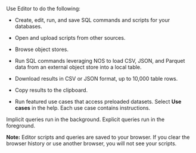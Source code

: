 
Use Editor to do the following:

-   Create, edit, run, and save SQL commands and scripts for your databases.

-   Open and upload scripts from other sources.

-   Browse object stores.

-   Run SQL commands leveraging NOS to load CSV, JSON, and Parquet data from an external object store into a local table.

-   Download results in CSV or JSON format, up to 10,000 table rows.

-   Copy results to the clipboard.

-   Run featured use cases that access preloaded datasets. Select **Use cases** in the help. Each use case contains instructions.


Implicit queries run in the background. Explicit queries run in the foreground.

**Note:** Editor scripts and queries are saved to your browser. If you clear the browser history or use another browser, you will not see your scripts.

